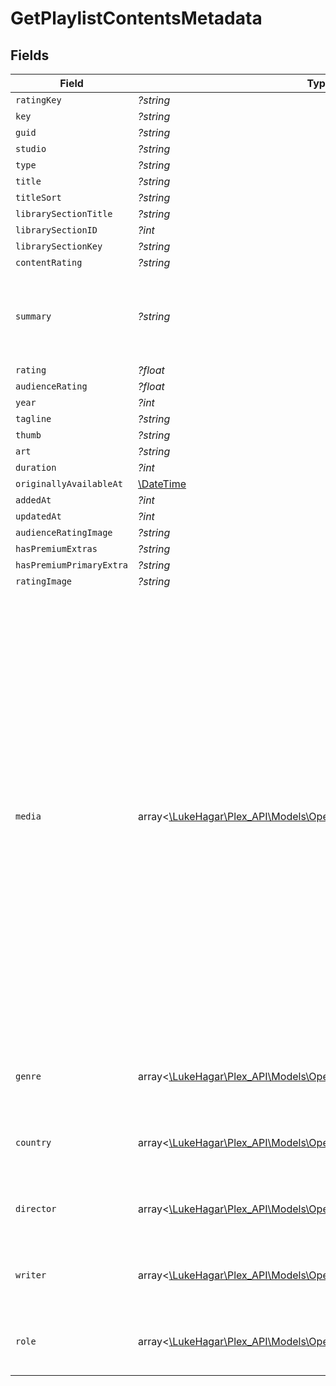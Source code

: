 # GetPlaylistContentsMetadata


## Fields

| Field                                                                                                                                                                                                                                                                                                                                                                                                                                                                                                                                                                                                                                                  | Type                                                                                                                                                                                                                                                                                                                                                                                                                                                                                                                                                                                                                                                   | Required                                                                                                                                                                                                                                                                                                                                                                                                                                                                                                                                                                                                                                               | Description                                                                                                                                                                                                                                                                                                                                                                                                                                                                                                                                                                                                                                            | Example                                                                                                                                                                                                                                                                                                                                                                                                                                                                                                                                                                                                                                                |
| ------------------------------------------------------------------------------------------------------------------------------------------------------------------------------------------------------------------------------------------------------------------------------------------------------------------------------------------------------------------------------------------------------------------------------------------------------------------------------------------------------------------------------------------------------------------------------------------------------------------------------------------------------ | ------------------------------------------------------------------------------------------------------------------------------------------------------------------------------------------------------------------------------------------------------------------------------------------------------------------------------------------------------------------------------------------------------------------------------------------------------------------------------------------------------------------------------------------------------------------------------------------------------------------------------------------------------ | ------------------------------------------------------------------------------------------------------------------------------------------------------------------------------------------------------------------------------------------------------------------------------------------------------------------------------------------------------------------------------------------------------------------------------------------------------------------------------------------------------------------------------------------------------------------------------------------------------------------------------------------------------ | ------------------------------------------------------------------------------------------------------------------------------------------------------------------------------------------------------------------------------------------------------------------------------------------------------------------------------------------------------------------------------------------------------------------------------------------------------------------------------------------------------------------------------------------------------------------------------------------------------------------------------------------------------ | ------------------------------------------------------------------------------------------------------------------------------------------------------------------------------------------------------------------------------------------------------------------------------------------------------------------------------------------------------------------------------------------------------------------------------------------------------------------------------------------------------------------------------------------------------------------------------------------------------------------------------------------------------ |
| `ratingKey`                                                                                                                                                                                                                                                                                                                                                                                                                                                                                                                                                                                                                                            | *?string*                                                                                                                                                                                                                                                                                                                                                                                                                                                                                                                                                                                                                                              | :heavy_minus_sign:                                                                                                                                                                                                                                                                                                                                                                                                                                                                                                                                                                                                                                     | N/A                                                                                                                                                                                                                                                                                                                                                                                                                                                                                                                                                                                                                                                    | 17                                                                                                                                                                                                                                                                                                                                                                                                                                                                                                                                                                                                                                                     |
| `key`                                                                                                                                                                                                                                                                                                                                                                                                                                                                                                                                                                                                                                                  | *?string*                                                                                                                                                                                                                                                                                                                                                                                                                                                                                                                                                                                                                                              | :heavy_minus_sign:                                                                                                                                                                                                                                                                                                                                                                                                                                                                                                                                                                                                                                     | N/A                                                                                                                                                                                                                                                                                                                                                                                                                                                                                                                                                                                                                                                    | /library/metadata/17                                                                                                                                                                                                                                                                                                                                                                                                                                                                                                                                                                                                                                   |
| `guid`                                                                                                                                                                                                                                                                                                                                                                                                                                                                                                                                                                                                                                                 | *?string*                                                                                                                                                                                                                                                                                                                                                                                                                                                                                                                                                                                                                                              | :heavy_minus_sign:                                                                                                                                                                                                                                                                                                                                                                                                                                                                                                                                                                                                                                     | N/A                                                                                                                                                                                                                                                                                                                                                                                                                                                                                                                                                                                                                                                    | plex://movie/5d77683f6f4521001ea9dc53                                                                                                                                                                                                                                                                                                                                                                                                                                                                                                                                                                                                                  |
| `studio`                                                                                                                                                                                                                                                                                                                                                                                                                                                                                                                                                                                                                                               | *?string*                                                                                                                                                                                                                                                                                                                                                                                                                                                                                                                                                                                                                                              | :heavy_minus_sign:                                                                                                                                                                                                                                                                                                                                                                                                                                                                                                                                                                                                                                     | N/A                                                                                                                                                                                                                                                                                                                                                                                                                                                                                                                                                                                                                                                    | Universal Pictures                                                                                                                                                                                                                                                                                                                                                                                                                                                                                                                                                                                                                                     |
| `type`                                                                                                                                                                                                                                                                                                                                                                                                                                                                                                                                                                                                                                                 | *?string*                                                                                                                                                                                                                                                                                                                                                                                                                                                                                                                                                                                                                                              | :heavy_minus_sign:                                                                                                                                                                                                                                                                                                                                                                                                                                                                                                                                                                                                                                     | N/A                                                                                                                                                                                                                                                                                                                                                                                                                                                                                                                                                                                                                                                    | movie                                                                                                                                                                                                                                                                                                                                                                                                                                                                                                                                                                                                                                                  |
| `title`                                                                                                                                                                                                                                                                                                                                                                                                                                                                                                                                                                                                                                                | *?string*                                                                                                                                                                                                                                                                                                                                                                                                                                                                                                                                                                                                                                              | :heavy_minus_sign:                                                                                                                                                                                                                                                                                                                                                                                                                                                                                                                                                                                                                                     | N/A                                                                                                                                                                                                                                                                                                                                                                                                                                                                                                                                                                                                                                                    | Serenity                                                                                                                                                                                                                                                                                                                                                                                                                                                                                                                                                                                                                                               |
| `titleSort`                                                                                                                                                                                                                                                                                                                                                                                                                                                                                                                                                                                                                                            | *?string*                                                                                                                                                                                                                                                                                                                                                                                                                                                                                                                                                                                                                                              | :heavy_minus_sign:                                                                                                                                                                                                                                                                                                                                                                                                                                                                                                                                                                                                                                     | N/A                                                                                                                                                                                                                                                                                                                                                                                                                                                                                                                                                                                                                                                    | Amazing Spider-Man 2                                                                                                                                                                                                                                                                                                                                                                                                                                                                                                                                                                                                                                   |
| `librarySectionTitle`                                                                                                                                                                                                                                                                                                                                                                                                                                                                                                                                                                                                                                  | *?string*                                                                                                                                                                                                                                                                                                                                                                                                                                                                                                                                                                                                                                              | :heavy_minus_sign:                                                                                                                                                                                                                                                                                                                                                                                                                                                                                                                                                                                                                                     | N/A                                                                                                                                                                                                                                                                                                                                                                                                                                                                                                                                                                                                                                                    | Movies                                                                                                                                                                                                                                                                                                                                                                                                                                                                                                                                                                                                                                                 |
| `librarySectionID`                                                                                                                                                                                                                                                                                                                                                                                                                                                                                                                                                                                                                                     | *?int*                                                                                                                                                                                                                                                                                                                                                                                                                                                                                                                                                                                                                                                 | :heavy_minus_sign:                                                                                                                                                                                                                                                                                                                                                                                                                                                                                                                                                                                                                                     | N/A                                                                                                                                                                                                                                                                                                                                                                                                                                                                                                                                                                                                                                                    | 1                                                                                                                                                                                                                                                                                                                                                                                                                                                                                                                                                                                                                                                      |
| `librarySectionKey`                                                                                                                                                                                                                                                                                                                                                                                                                                                                                                                                                                                                                                    | *?string*                                                                                                                                                                                                                                                                                                                                                                                                                                                                                                                                                                                                                                              | :heavy_minus_sign:                                                                                                                                                                                                                                                                                                                                                                                                                                                                                                                                                                                                                                     | N/A                                                                                                                                                                                                                                                                                                                                                                                                                                                                                                                                                                                                                                                    | /library/sections/1                                                                                                                                                                                                                                                                                                                                                                                                                                                                                                                                                                                                                                    |
| `contentRating`                                                                                                                                                                                                                                                                                                                                                                                                                                                                                                                                                                                                                                        | *?string*                                                                                                                                                                                                                                                                                                                                                                                                                                                                                                                                                                                                                                              | :heavy_minus_sign:                                                                                                                                                                                                                                                                                                                                                                                                                                                                                                                                                                                                                                     | N/A                                                                                                                                                                                                                                                                                                                                                                                                                                                                                                                                                                                                                                                    | PG-13                                                                                                                                                                                                                                                                                                                                                                                                                                                                                                                                                                                                                                                  |
| `summary`                                                                                                                                                                                                                                                                                                                                                                                                                                                                                                                                                                                                                                              | *?string*                                                                                                                                                                                                                                                                                                                                                                                                                                                                                                                                                                                                                                              | :heavy_minus_sign:                                                                                                                                                                                                                                                                                                                                                                                                                                                                                                                                                                                                                                     | N/A                                                                                                                                                                                                                                                                                                                                                                                                                                                                                                                                                                                                                                                    | Serenity continues the story of the TV series it was based upon ("Firefly"). River Tam had a secret - one in which she's not even aware - so dangerous, no one's safe, as an Alliance operative's sent to capture her, and all others are considered irrelevant to his job.                                                                                                                                                                                                                                                                                                                                                                            |
| `rating`                                                                                                                                                                                                                                                                                                                                                                                                                                                                                                                                                                                                                                               | *?float*                                                                                                                                                                                                                                                                                                                                                                                                                                                                                                                                                                                                                                               | :heavy_minus_sign:                                                                                                                                                                                                                                                                                                                                                                                                                                                                                                                                                                                                                                     | N/A                                                                                                                                                                                                                                                                                                                                                                                                                                                                                                                                                                                                                                                    | 8.2                                                                                                                                                                                                                                                                                                                                                                                                                                                                                                                                                                                                                                                    |
| `audienceRating`                                                                                                                                                                                                                                                                                                                                                                                                                                                                                                                                                                                                                                       | *?float*                                                                                                                                                                                                                                                                                                                                                                                                                                                                                                                                                                                                                                               | :heavy_minus_sign:                                                                                                                                                                                                                                                                                                                                                                                                                                                                                                                                                                                                                                     | N/A                                                                                                                                                                                                                                                                                                                                                                                                                                                                                                                                                                                                                                                    | 9.1                                                                                                                                                                                                                                                                                                                                                                                                                                                                                                                                                                                                                                                    |
| `year`                                                                                                                                                                                                                                                                                                                                                                                                                                                                                                                                                                                                                                                 | *?int*                                                                                                                                                                                                                                                                                                                                                                                                                                                                                                                                                                                                                                                 | :heavy_minus_sign:                                                                                                                                                                                                                                                                                                                                                                                                                                                                                                                                                                                                                                     | N/A                                                                                                                                                                                                                                                                                                                                                                                                                                                                                                                                                                                                                                                    | 2005                                                                                                                                                                                                                                                                                                                                                                                                                                                                                                                                                                                                                                                   |
| `tagline`                                                                                                                                                                                                                                                                                                                                                                                                                                                                                                                                                                                                                                              | *?string*                                                                                                                                                                                                                                                                                                                                                                                                                                                                                                                                                                                                                                              | :heavy_minus_sign:                                                                                                                                                                                                                                                                                                                                                                                                                                                                                                                                                                                                                                     | N/A                                                                                                                                                                                                                                                                                                                                                                                                                                                                                                                                                                                                                                                    | They aim to misbehave.                                                                                                                                                                                                                                                                                                                                                                                                                                                                                                                                                                                                                                 |
| `thumb`                                                                                                                                                                                                                                                                                                                                                                                                                                                                                                                                                                                                                                                | *?string*                                                                                                                                                                                                                                                                                                                                                                                                                                                                                                                                                                                                                                              | :heavy_minus_sign:                                                                                                                                                                                                                                                                                                                                                                                                                                                                                                                                                                                                                                     | N/A                                                                                                                                                                                                                                                                                                                                                                                                                                                                                                                                                                                                                                                    | /library/metadata/17/thumb/1705637165                                                                                                                                                                                                                                                                                                                                                                                                                                                                                                                                                                                                                  |
| `art`                                                                                                                                                                                                                                                                                                                                                                                                                                                                                                                                                                                                                                                  | *?string*                                                                                                                                                                                                                                                                                                                                                                                                                                                                                                                                                                                                                                              | :heavy_minus_sign:                                                                                                                                                                                                                                                                                                                                                                                                                                                                                                                                                                                                                                     | N/A                                                                                                                                                                                                                                                                                                                                                                                                                                                                                                                                                                                                                                                    | /library/metadata/17/art/1705637165                                                                                                                                                                                                                                                                                                                                                                                                                                                                                                                                                                                                                    |
| `duration`                                                                                                                                                                                                                                                                                                                                                                                                                                                                                                                                                                                                                                             | *?int*                                                                                                                                                                                                                                                                                                                                                                                                                                                                                                                                                                                                                                                 | :heavy_minus_sign:                                                                                                                                                                                                                                                                                                                                                                                                                                                                                                                                                                                                                                     | N/A                                                                                                                                                                                                                                                                                                                                                                                                                                                                                                                                                                                                                                                    | 141416                                                                                                                                                                                                                                                                                                                                                                                                                                                                                                                                                                                                                                                 |
| `originallyAvailableAt`                                                                                                                                                                                                                                                                                                                                                                                                                                                                                                                                                                                                                                | [\DateTime](https://www.php.net/manual/en/class.datetime.php)                                                                                                                                                                                                                                                                                                                                                                                                                                                                                                                                                                                          | :heavy_minus_sign:                                                                                                                                                                                                                                                                                                                                                                                                                                                                                                                                                                                                                                     | N/A                                                                                                                                                                                                                                                                                                                                                                                                                                                                                                                                                                                                                                                    | 2005-09-29 00:00:00 +0000 UTC                                                                                                                                                                                                                                                                                                                                                                                                                                                                                                                                                                                                                          |
| `addedAt`                                                                                                                                                                                                                                                                                                                                                                                                                                                                                                                                                                                                                                              | *?int*                                                                                                                                                                                                                                                                                                                                                                                                                                                                                                                                                                                                                                                 | :heavy_minus_sign:                                                                                                                                                                                                                                                                                                                                                                                                                                                                                                                                                                                                                                     | N/A                                                                                                                                                                                                                                                                                                                                                                                                                                                                                                                                                                                                                                                    | 1705637164                                                                                                                                                                                                                                                                                                                                                                                                                                                                                                                                                                                                                                             |
| `updatedAt`                                                                                                                                                                                                                                                                                                                                                                                                                                                                                                                                                                                                                                            | *?int*                                                                                                                                                                                                                                                                                                                                                                                                                                                                                                                                                                                                                                                 | :heavy_minus_sign:                                                                                                                                                                                                                                                                                                                                                                                                                                                                                                                                                                                                                                     | N/A                                                                                                                                                                                                                                                                                                                                                                                                                                                                                                                                                                                                                                                    | 1705637165                                                                                                                                                                                                                                                                                                                                                                                                                                                                                                                                                                                                                                             |
| `audienceRatingImage`                                                                                                                                                                                                                                                                                                                                                                                                                                                                                                                                                                                                                                  | *?string*                                                                                                                                                                                                                                                                                                                                                                                                                                                                                                                                                                                                                                              | :heavy_minus_sign:                                                                                                                                                                                                                                                                                                                                                                                                                                                                                                                                                                                                                                     | N/A                                                                                                                                                                                                                                                                                                                                                                                                                                                                                                                                                                                                                                                    | rottentomatoes://image.rating.upright                                                                                                                                                                                                                                                                                                                                                                                                                                                                                                                                                                                                                  |
| `hasPremiumExtras`                                                                                                                                                                                                                                                                                                                                                                                                                                                                                                                                                                                                                                     | *?string*                                                                                                                                                                                                                                                                                                                                                                                                                                                                                                                                                                                                                                              | :heavy_minus_sign:                                                                                                                                                                                                                                                                                                                                                                                                                                                                                                                                                                                                                                     | N/A                                                                                                                                                                                                                                                                                                                                                                                                                                                                                                                                                                                                                                                    | 1                                                                                                                                                                                                                                                                                                                                                                                                                                                                                                                                                                                                                                                      |
| `hasPremiumPrimaryExtra`                                                                                                                                                                                                                                                                                                                                                                                                                                                                                                                                                                                                                               | *?string*                                                                                                                                                                                                                                                                                                                                                                                                                                                                                                                                                                                                                                              | :heavy_minus_sign:                                                                                                                                                                                                                                                                                                                                                                                                                                                                                                                                                                                                                                     | N/A                                                                                                                                                                                                                                                                                                                                                                                                                                                                                                                                                                                                                                                    | 1                                                                                                                                                                                                                                                                                                                                                                                                                                                                                                                                                                                                                                                      |
| `ratingImage`                                                                                                                                                                                                                                                                                                                                                                                                                                                                                                                                                                                                                                          | *?string*                                                                                                                                                                                                                                                                                                                                                                                                                                                                                                                                                                                                                                              | :heavy_minus_sign:                                                                                                                                                                                                                                                                                                                                                                                                                                                                                                                                                                                                                                     | N/A                                                                                                                                                                                                                                                                                                                                                                                                                                                                                                                                                                                                                                                    | rottentomatoes://image.rating.ripe                                                                                                                                                                                                                                                                                                                                                                                                                                                                                                                                                                                                                     |
| `media`                                                                                                                                                                                                                                                                                                                                                                                                                                                                                                                                                                                                                                                | array<[\LukeHagar\Plex_API\Models\Operations\GetPlaylistContentsMedia](../../Models/Operations/GetPlaylistContentsMedia.md)>                                                                                                                                                                                                                                                                                                                                                                                                                                                                                                                           | :heavy_minus_sign:                                                                                                                                                                                                                                                                                                                                                                                                                                                                                                                                                                                                                                     | N/A                                                                                                                                                                                                                                                                                                                                                                                                                                                                                                                                                                                                                                                    | [<br/>{<br/>"id": 15,<br/>"duration": 141416,<br/>"bitrate": 2273,<br/>"width": 1920,<br/>"height": 814,<br/>"aspectRatio": 2.35,<br/>"audioChannels": 2,<br/>"audioCodec": "aac",<br/>"videoCodec": "h264",<br/>"videoResolution": "1080",<br/>"container": "mp4",<br/>"videoFrameRate": "24p",<br/>"optimizedForStreaming": 0,<br/>"audioProfile": "lc",<br/>"has64bitOffsets": false,<br/>"videoProfile": "high",<br/>"Part": [<br/>{<br/>"id": 15,<br/>"key": "/library/parts/15/1705637151/file.mp4",<br/>"duration": 141416,<br/>"file": "/movies/Serenity (2005)/Serenity (2005).mp4",<br/>"size": 40271948,<br/>"audioProfile": "lc",<br/>"container": "mp4",<br/>"has64bitOffsets": false,<br/>"optimizedForStreaming": false,<br/>"videoProfile": "high"<br/>}<br/>]<br/>}<br/>] |
| `genre`                                                                                                                                                                                                                                                                                                                                                                                                                                                                                                                                                                                                                                                | array<[\LukeHagar\Plex_API\Models\Operations\GetPlaylistContentsGenre](../../Models/Operations/GetPlaylistContentsGenre.md)>                                                                                                                                                                                                                                                                                                                                                                                                                                                                                                                           | :heavy_minus_sign:                                                                                                                                                                                                                                                                                                                                                                                                                                                                                                                                                                                                                                     | N/A                                                                                                                                                                                                                                                                                                                                                                                                                                                                                                                                                                                                                                                    | [<br/>{<br/>"tag": "Action"<br/>}<br/>]                                                                                                                                                                                                                                                                                                                                                                                                                                                                                                                                                                                                                |
| `country`                                                                                                                                                                                                                                                                                                                                                                                                                                                                                                                                                                                                                                              | array<[\LukeHagar\Plex_API\Models\Operations\GetPlaylistContentsCountry](../../Models/Operations/GetPlaylistContentsCountry.md)>                                                                                                                                                                                                                                                                                                                                                                                                                                                                                                                       | :heavy_minus_sign:                                                                                                                                                                                                                                                                                                                                                                                                                                                                                                                                                                                                                                     | N/A                                                                                                                                                                                                                                                                                                                                                                                                                                                                                                                                                                                                                                                    | [<br/>{<br/>"tag": "United States of America"<br/>}<br/>]                                                                                                                                                                                                                                                                                                                                                                                                                                                                                                                                                                                              |
| `director`                                                                                                                                                                                                                                                                                                                                                                                                                                                                                                                                                                                                                                             | array<[\LukeHagar\Plex_API\Models\Operations\GetPlaylistContentsDirector](../../Models/Operations/GetPlaylistContentsDirector.md)>                                                                                                                                                                                                                                                                                                                                                                                                                                                                                                                     | :heavy_minus_sign:                                                                                                                                                                                                                                                                                                                                                                                                                                                                                                                                                                                                                                     | N/A                                                                                                                                                                                                                                                                                                                                                                                                                                                                                                                                                                                                                                                    | [<br/>{<br/>"tag": "Joss Whedon"<br/>}<br/>]                                                                                                                                                                                                                                                                                                                                                                                                                                                                                                                                                                                                           |
| `writer`                                                                                                                                                                                                                                                                                                                                                                                                                                                                                                                                                                                                                                               | array<[\LukeHagar\Plex_API\Models\Operations\GetPlaylistContentsWriter](../../Models/Operations/GetPlaylistContentsWriter.md)>                                                                                                                                                                                                                                                                                                                                                                                                                                                                                                                         | :heavy_minus_sign:                                                                                                                                                                                                                                                                                                                                                                                                                                                                                                                                                                                                                                     | N/A                                                                                                                                                                                                                                                                                                                                                                                                                                                                                                                                                                                                                                                    | [<br/>{<br/>"tag": "Joss Whedon"<br/>}<br/>]                                                                                                                                                                                                                                                                                                                                                                                                                                                                                                                                                                                                           |
| `role`                                                                                                                                                                                                                                                                                                                                                                                                                                                                                                                                                                                                                                                 | array<[\LukeHagar\Plex_API\Models\Operations\GetPlaylistContentsRole](../../Models/Operations/GetPlaylistContentsRole.md)>                                                                                                                                                                                                                                                                                                                                                                                                                                                                                                                             | :heavy_minus_sign:                                                                                                                                                                                                                                                                                                                                                                                                                                                                                                                                                                                                                                     | N/A                                                                                                                                                                                                                                                                                                                                                                                                                                                                                                                                                                                                                                                    | [<br/>{<br/>"tag": "Gina Torres"<br/>}<br/>]                                                                                                                                                                                                                                                                                                                                                                                                                                                                                                                                                                                                           |